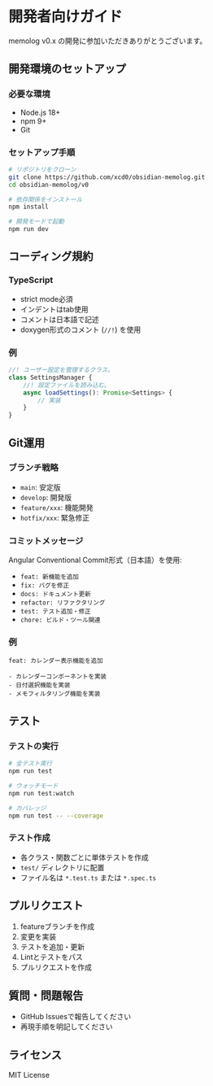 # 開発者向けガイド

memolog v0.x の開発に参加いただきありがとうございます。

## 開発環境のセットアップ

### 必要な環境

- Node.js 18+
- npm 9+
- Git

### セットアップ手順

```bash
# リポジトリをクローン
git clone https://github.com/xcd0/obsidian-memolog.git
cd obsidian-memolog/v0

# 依存関係をインストール
npm install

# 開発モードで起動
npm run dev
```

## コーディング規約

### TypeScript

- strict mode必須
- インデントはtab使用
- コメントは日本語で記述
- doxygen形式のコメント (`//!`) を使用

### 例

```typescript
//! ユーザー設定を管理するクラス。
class SettingsManager {
	//! 設定ファイルを読み込む。
	async loadSettings(): Promise<Settings> {
		// 実装
	}
}
```

## Git運用

### ブランチ戦略

- `main`: 安定版
- `develop`: 開発版
- `feature/xxx`: 機能開発
- `hotfix/xxx`: 緊急修正

### コミットメッセージ

Angular Conventional Commit形式（日本語）を使用:

- `feat: 新機能を追加`
- `fix: バグを修正`
- `docs: ドキュメント更新`
- `refactor: リファクタリング`
- `test: テスト追加・修正`
- `chore: ビルド・ツール関連`

### 例

```
feat: カレンダー表示機能を追加

- カレンダーコンポーネントを実装
- 日付選択機能を実装
- メモフィルタリング機能を実装
```

## テスト

### テストの実行

```bash
# 全テスト実行
npm run test

# ウォッチモード
npm run test:watch

# カバレッジ
npm run test -- --coverage
```

### テスト作成

- 各クラス・関数ごとに単体テストを作成
- `test/` ディレクトリに配置
- ファイル名は `*.test.ts` または `*.spec.ts`

## プルリクエスト

1. featureブランチを作成
2. 変更を実装
3. テストを追加・更新
4. Lintとテストをパス
5. プルリクエストを作成

## 質問・問題報告

- GitHub Issuesで報告してください
- 再現手順を明記してください

## ライセンス

MIT License
